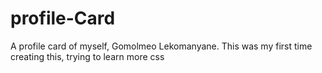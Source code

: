 # profile-Card
 A profile card of myself, Gomolmeo Lekomanyane. This was my first time creating this, trying to learn more css
